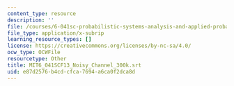 ```yaml
---
content_type: resource
description: ''
file: /courses/6-041sc-probabilistic-systems-analysis-and-applied-probability-fall-2013/e87d2576b4cdcfca7694a6ca0f2dca8d_MIT6_041SCF13_Noisy_Channel_300k.srt
file_type: application/x-subrip
learning_resource_types: []
license: https://creativecommons.org/licenses/by-nc-sa/4.0/
ocw_type: OCWFile
resourcetype: Other
title: MIT6_041SCF13_Noisy_Channel_300k.srt
uid: e87d2576-b4cd-cfca-7694-a6ca0f2dca8d
---
```

